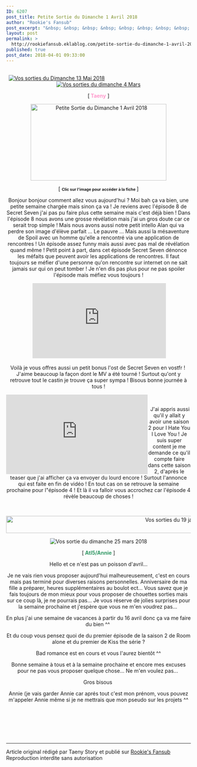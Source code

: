 ```yaml
---
ID: 6207
post_title: Petite Sortie du Dimanche 1 Avril 2018
author: "Rookie's Fansub"
post_excerpt: "&nbsp; &nbsp; &nbsp; &nbsp; &nbsp; &nbsp; &nbsp; &nbsp; &nbsp; &nbsp; &nbsp; &nbsp; &nbsp; &nbsp; &nbsp; &nbsp; &nbsp; &nbsp; &nbsp; &nbsp; &nbsp; &nbsp; &nbsp; &nbsp; &nbsp; &nbsp; &nbsp; &nbsp; &nbsp; &nbsp; &nbsp; &nbsp; &nbsp; &nbsp; &nbsp; &nbsp; &nbsp; &nbsp; &nbsp; &nbsp; &nbsp; &nbsp; &nbsp; &nbsp; &nbsp; &nbsp; &nbsp; &nbsp; &nbsp; &nbsp;&nbsp; &nbsp; &nbsp; &nbsp; &nbsp; &nbsp; &nbsp; &nbsp; &nbsp; &nbsp; &nbsp; &nbsp; &nbsp; &nbsp; &nbsp; &nbsp; &nbsp; &nbsp; &nbsp; &nbsp; &nbsp; &nbsp; &nbsp; &nbsp; &nbsp; &nbsp; &nbsp; &nbsp; &nbsp; &nbsp;&nbsp; [ &nbsp;Taeny &nbsp; ] [ Clic sur l'image pour acc&eacute;der &agrave; la..."
layout: post
permalink: >
  http://rookiefansub.eklablog.com/petite-sortie-du-dimanche-1-avril-2018-a140838184
published: true
post_date: 2018-04-01 09:33:00
---
```

<p style="text-align: center;">&nbsp; &nbsp; &nbsp; &nbsp; &nbsp; &nbsp; &nbsp; &nbsp; &nbsp; &nbsp; &nbsp; &nbsp; &nbsp; &nbsp; &nbsp; &nbsp; &nbsp; &nbsp; &nbsp; &nbsp; &nbsp; &nbsp; &nbsp; &nbsp; &nbsp; &nbsp; &nbsp; &nbsp; &nbsp; &nbsp; &nbsp; &nbsp; &nbsp; &nbsp; &nbsp; &nbsp; &nbsp; &nbsp; &nbsp; &nbsp; &nbsp; &nbsp; &nbsp; &nbsp; &nbsp; &nbsp; &nbsp; &nbsp; &nbsp; &nbsp;&nbsp;<a href="http://ekladata.com/wdh_L-I2PFhimAJ1XuXsgMLAIr4.png"><img src="https://united-subs.dearclouds.com/wp-content/uploads/2018/05/b72202faace9de0c0799421cf3a6d58b.jpg" alt="Vos sorties du Dimanche 13 Mai 2018"/></a>&nbsp; &nbsp; &nbsp; &nbsp; &nbsp; &nbsp; &nbsp; &nbsp; &nbsp; &nbsp; &nbsp; &nbsp; &nbsp; &nbsp; &nbsp; &nbsp; &nbsp; &nbsp; &nbsp; &nbsp; &nbsp; &nbsp; &nbsp; &nbsp; &nbsp; &nbsp; &nbsp; &nbsp; &nbsp;&nbsp;<a href="http://ekladata.com/ZxJY85FQ9MbOoBSKv6SZvqv5DWg.png"><img src="http://ekladata.com/ZxJY85FQ9MbOoBSKv6SZvqv5DWg@150x150.png" alt="Vos sorties du dimanche 4 Mars"/></a></p>
<p style="text-align: center;">[<span style="color: #ff99cc;"><strong>&nbsp;Taeny</strong>&nbsp;</span>]</p>
<p style="text-align: center;"><a title="http://rookiefansub.eklablog.com/secret-seven-5-12-episodes-a132247656" href="http://ekladata.com/a0BHOC2squ0DV3tWwGZm0WA96Xg.png"><img src="http://ekladata.com/a0BHOC2squ0DV3tWwGZm0WA96Xg@370x209.png" alt="Petite Sortie du Dimanche 1 Avril 2018" width="370" height="209"/></a></p>
<p style="text-align: center;">[ <strong><span style="font-size: 8pt;">Clic sur l'image pour acc&eacute;der &agrave; la fiche</span> </strong>]</p>
<p style="text-align: center;">Bonjour bonjour comment allez vous aujourd'hui ? Moi bah &ccedil;a va bien, une petite semaine charg&eacute;e mais sinon &ccedil;a va ! Je reviens avec l'&eacute;pisode 8 de Secret Seven j'ai pas pu faire plus cette semaine mais c'est d&eacute;j&agrave; bien ! Dans l'&eacute;pisode 8 nous avons une grosse r&eacute;v&eacute;lation mais j'ai un gros doute car ce serait trop simple ! Mais nous avons aussi notre petit intello Alan qui va perdre son image d'&eacute;l&egrave;ve parfait ... Le pauvre ... Mais aussi la m&eacute;saventure de Spoil avec un homme qu'elle a rencontr&eacute; via une application de rencontres ! Un &eacute;pisode assez funny mais aussi avec pas mal de r&eacute;v&eacute;lation quand m&ecirc;me ! Petit point &agrave; part, dans cet &eacute;pisode Secret Seven d&eacute;nonce les m&eacute;faits que peuvent avoir&nbsp;les applications de rencontres. Il faut toujours&nbsp;se m&eacute;fier d'une personne&nbsp;qu'on rencontre&nbsp;sur internet on ne sait jamais sur qui on peut tomber ! Je n'en dis pas plus pour ne pas spoiler l'&eacute;pisode mais m&eacute;fiez vous toujours !</p>
<p style="text-align: center;">&nbsp;<iframe style="border: none; overflow: hidden;" src="https://www.facebook.com/plugins/video.php?href=https%3A%2F%2Fwww.facebook.com%2F1827207427302710%2Fvideos%2F1841256892564430%2F&amp;show_text=0&amp;width=560" frameborder="0" scrolling="no" width="364" height="205" allowtransparency="true" allowfullscreen="allowfullscreen"></iframe></p>
<p style="text-align: center;">Voil&agrave; je vous offres aussi un petit bonus l'ost de Secret Seven en vostfr !&nbsp; J'aime beaucoup la fa&ccedil;on dont le MV a &eacute;t&eacute; tourn&eacute; ! Surtout qu'ont y retrouve tout le castin je trouve &ccedil;a super sympa ! Bisous bonne journ&eacute;e &agrave; tous !</p>
<p style="text-align: center;"><iframe style="border: none; overflow: hidden; float: left;" src="https://www.facebook.com/plugins/video.php?href=https%3A%2F%2Fwww.facebook.com%2FRookiefansub%2Fvideos%2F2164402430460906%2F&amp;show_text=0&amp;width=560" frameborder="0" scrolling="no" width="386" height="217" allowtransparency="true" allowfullscreen="allowfullscreen"></iframe></p>
<p style="text-align: center;">&nbsp;</p>
<p style="text-align: center;">&nbsp;J'ai appris aussi qu'il y allait y avoir une saison 2 pour I Hate You I Love You ! Je suis super content je me demande ce qu'il compte faire dans cette saison 2,&nbsp;d'apr&egrave;s le teaser que j'ai afficher &ccedil;a va envoyer du lourd encore ! Surtout l'annonce qui est faite en fin de vid&eacute;o ! En tout cas on se retrouve la semaine prochaine pour l"&eacute;pisode 4 ! Et l&agrave; il va falloir vous accrochez car l'&eacute;pisode 4 r&eacute;v&egrave;le beaucoup de choses !</p>
<p style="text-align: center;">&nbsp;</p>
<p style="text-align: center;"><img src="http://ekladata.com/p9dyXIQceX9tN7gYQzVqXMwZWYs@939x47.png" alt="Vos sorties du 19 janvier 2018" width="939" height="47"/></p>
<p style="text-align: center;"><img src="http://ekladata.com/KgnBZSDuMmKS3eQJadOU4_2dqmI@150x150.png" alt="Vos sortie du dimanche 25 mars 2018"/></p>
<p style="text-align: center;">[<strong style="box-sizing: content-box;"><span style="box-sizing: content-box; color: #339966;">&nbsp;Atl5/Annie</span></strong>&nbsp;]</p>
<p style="text-align: center;">Hello et ce n'est pas un poisson d'avril...</p>
<p style="text-align: center;">Je ne vais rien vous proposer aujourd'hui malheureusement, c'est en cours mais pas termin&eacute; pour diverses raisons personnelles. Anniversaire de ma fille a pr&eacute;parer, heures suppl&eacute;mentaires au boulot ect... Vous savez que je fais toujours de mon mieux pour vous proposer de chouettes sorties mais sur ce coup l&agrave;, je ne pourrais pas... Je vous r&eacute;serve de jolies surprises pour la semaine prochaine et j'esp&egrave;re que vous ne m'en voudrez pas...&nbsp;</p>
<p style="text-align: center;">En plus j'ai une semaine de vacances &agrave; partir du 16 avril donc &ccedil;a va me faire du bien ^^&nbsp;</p>
<p style="text-align: center;">Et du coup vous pensez quoi de du premier &eacute;pisode de la saison 2 de Room alone et du premier de Kiss the s&eacute;rie ?</p>
<p style="text-align: center;">Bad romance est en cours et vous l'aurez bient&ocirc;t ^^</p>
<p style="text-align: center;">Bonne semaine &agrave; tous et &agrave; la semaine prochaine et encore mes excuses pour ne pas vous proposer quelque chose... Ne m'en voulez pas...&nbsp;</p>
<p style="text-align: center;">Gros bisous&nbsp;</p>
<p style="text-align: center;">Annie (je vais garder Annie car apr&eacute;s tout c'est mon pr&eacute;nom, vous pouvez m'appeler Annie m&ecirc;me si je ne mettrais que mon pseudo sur les projets ^^</p>
<p style="text-align: center;">&nbsp;</p><br /><br /><br /><hr />Article original rédigé par Taeny Story et publié sur <a href="http://rookiefansub.eklablog.com/">Rookie's Fansub</a> <br /> Reproduction interdite sans autorisation